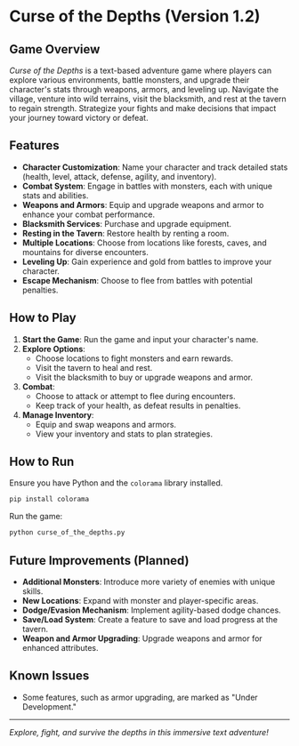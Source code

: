 # Curse of the Depths (Version 1.2)

## Game Overview
*Curse of the Depths* is a text-based adventure game where players can explore various environments, battle monsters, and upgrade their character's stats through weapons, armors, and leveling up. Navigate the village, venture into wild terrains, visit the blacksmith, and rest at the tavern to regain strength. Strategize your fights and make decisions that impact your journey toward victory or defeat.

## Features
- **Character Customization**: Name your character and track detailed stats (health, level, attack, defense, agility, and inventory).
- **Combat System**: Engage in battles with monsters, each with unique stats and abilities.
- **Weapons and Armors**: Equip and upgrade weapons and armor to enhance your combat performance.
- **Blacksmith Services**: Purchase and upgrade equipment.
- **Resting in the Tavern**: Restore health by renting a room.
- **Multiple Locations**: Choose from locations like forests, caves, and mountains for diverse encounters.
- **Leveling Up**: Gain experience and gold from battles to improve your character.
- **Escape Mechanism**: Choose to flee from battles with potential penalties.

## How to Play
1. **Start the Game**: Run the game and input your character's name.
2. **Explore Options**:
   - Choose locations to fight monsters and earn rewards.
   - Visit the tavern to heal and rest.
   - Visit the blacksmith to buy or upgrade weapons and armor.
3. **Combat**:
   - Choose to attack or attempt to flee during encounters.
   - Keep track of your health, as defeat results in penalties.
4. **Manage Inventory**:
   - Equip and swap weapons and armors.
   - View your inventory and stats to plan strategies.

## How to Run
Ensure you have Python and the `colorama` library installed.
```bash
pip install colorama
```

Run the game:
```bash
python curse_of_the_depths.py
```

## Future Improvements (Planned)
- **Additional Monsters**: Introduce more variety of enemies with unique skills.
- **New Locations**: Expand with monster and player-specific areas.
- **Dodge/Evasion Mechanism**: Implement agility-based dodge chances.
- **Save/Load System**: Create a feature to save and load progress at the tavern.
- **Weapon and Armor Upgrading**: Upgrade weapons and armor for enhanced attributes.

## Known Issues
- Some features, such as armor upgrading, are marked as "Under Development."

---

*Explore, fight, and survive the depths in this immersive text adventure!*
